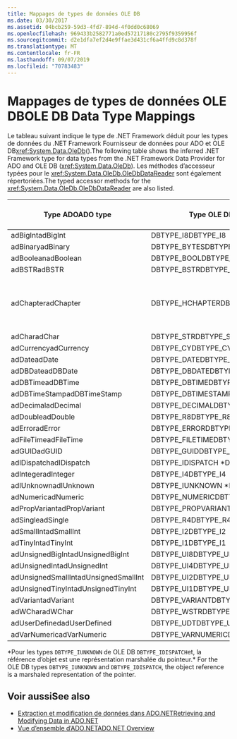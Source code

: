 ```yaml
---
title: Mappages de types de données OLE DB
ms.date: 03/30/2017
ms.assetid: 04bcb259-59d3-4fd7-894d-4f0dd0c68069
ms.openlocfilehash: 969433b2582771a0ed57217180c2795f9359956f
ms.sourcegitcommit: d2e1dfa7ef2d4e9ffae3d431cf6a4ffd9c8d378f
ms.translationtype: MT
ms.contentlocale: fr-FR
ms.lasthandoff: 09/07/2019
ms.locfileid: "70783483"
---
```

# <a name="ole-db-data-type-mappings"></a><span data-ttu-id="a6e96-102">Mappages de types de données OLE DB</span><span class="sxs-lookup"><span data-stu-id="a6e96-102">OLE DB Data Type Mappings</span></span>
<span data-ttu-id="a6e96-103">Le tableau suivant indique le type de .NET Framework déduit pour les types de données du .NET Framework Fournisseur de données pour ADO et OLE DB<xref:System.Data.OleDb>().</span><span class="sxs-lookup"><span data-stu-id="a6e96-103">The following table shows the inferred .NET Framework type for data types from the .NET Framework Data Provider for ADO and OLE DB (<xref:System.Data.OleDb>).</span></span> <span data-ttu-id="a6e96-104">Les méthodes d’accesseur typées pour le <xref:System.Data.OleDb.OleDbDataReader> sont également répertoriées.</span><span class="sxs-lookup"><span data-stu-id="a6e96-104">The typed accessor methods for the <xref:System.Data.OleDb.OleDbDataReader> are also listed.</span></span>  
  
|<span data-ttu-id="a6e96-105">Type ADO</span><span class="sxs-lookup"><span data-stu-id="a6e96-105">ADO type</span></span>|<span data-ttu-id="a6e96-106">Type OLE DB</span><span class="sxs-lookup"><span data-stu-id="a6e96-106">OLE DB type</span></span>|<span data-ttu-id="a6e96-107">Type de .NET Framework</span><span class="sxs-lookup"><span data-stu-id="a6e96-107">.NET Framework type</span></span>|<span data-ttu-id="a6e96-108">Accesseur typé .NET Framework</span><span class="sxs-lookup"><span data-stu-id="a6e96-108">.NET Framework typed accessor</span></span>|  
|--------------|-----------------|----------------------------------------------------------------------|--------------------------------------------------------------------------------|  
|<span data-ttu-id="a6e96-109">adBigInt</span><span class="sxs-lookup"><span data-stu-id="a6e96-109">adBigInt</span></span>|<span data-ttu-id="a6e96-110">DBTYPE_I8</span><span class="sxs-lookup"><span data-stu-id="a6e96-110">DBTYPE_I8</span></span>|<span data-ttu-id="a6e96-111">Int64</span><span class="sxs-lookup"><span data-stu-id="a6e96-111">Int64</span></span>|<span data-ttu-id="a6e96-112">GetInt64()</span><span class="sxs-lookup"><span data-stu-id="a6e96-112">GetInt64()</span></span>|  
|<span data-ttu-id="a6e96-113">adBinary</span><span class="sxs-lookup"><span data-stu-id="a6e96-113">adBinary</span></span>|<span data-ttu-id="a6e96-114">DBTYPE_BYTES</span><span class="sxs-lookup"><span data-stu-id="a6e96-114">DBTYPE_BYTES</span></span>|<span data-ttu-id="a6e96-115">Byte[]</span><span class="sxs-lookup"><span data-stu-id="a6e96-115">Byte[]</span></span>|<span data-ttu-id="a6e96-116">GetBytes()</span><span class="sxs-lookup"><span data-stu-id="a6e96-116">GetBytes()</span></span>|  
|<span data-ttu-id="a6e96-117">adBoolean</span><span class="sxs-lookup"><span data-stu-id="a6e96-117">adBoolean</span></span>|<span data-ttu-id="a6e96-118">DBTYPE_BOOL</span><span class="sxs-lookup"><span data-stu-id="a6e96-118">DBTYPE_BOOL</span></span>|<span data-ttu-id="a6e96-119">Boolean</span><span class="sxs-lookup"><span data-stu-id="a6e96-119">Boolean</span></span>|<span data-ttu-id="a6e96-120">GetBoolean()</span><span class="sxs-lookup"><span data-stu-id="a6e96-120">GetBoolean()</span></span>|  
|<span data-ttu-id="a6e96-121">adBSTR</span><span class="sxs-lookup"><span data-stu-id="a6e96-121">adBSTR</span></span>|<span data-ttu-id="a6e96-122">DBTYPE_BSTR</span><span class="sxs-lookup"><span data-stu-id="a6e96-122">DBTYPE_BSTR</span></span>|<span data-ttu-id="a6e96-123">String</span><span class="sxs-lookup"><span data-stu-id="a6e96-123">String</span></span>|<span data-ttu-id="a6e96-124">GetString()</span><span class="sxs-lookup"><span data-stu-id="a6e96-124">GetString()</span></span>|  
|<span data-ttu-id="a6e96-125">adChapter</span><span class="sxs-lookup"><span data-stu-id="a6e96-125">adChapter</span></span>|<span data-ttu-id="a6e96-126">DBTYPE_HCHAPTER</span><span class="sxs-lookup"><span data-stu-id="a6e96-126">DBTYPE_HCHAPTER</span></span>|<span data-ttu-id="a6e96-127">Pris en charge dans le `DataReader`.</span><span class="sxs-lookup"><span data-stu-id="a6e96-127">Supported through the `DataReader`.</span></span> <span data-ttu-id="a6e96-128">Consultez [récupération de données à l’aide d’un DataReader](retrieving-data-using-a-datareader.md).</span><span class="sxs-lookup"><span data-stu-id="a6e96-128">See [Retrieving Data Using a DataReader](retrieving-data-using-a-datareader.md).</span></span>|<span data-ttu-id="a6e96-129">GetValue()</span><span class="sxs-lookup"><span data-stu-id="a6e96-129">GetValue()</span></span>|  
|<span data-ttu-id="a6e96-130">adChar</span><span class="sxs-lookup"><span data-stu-id="a6e96-130">adChar</span></span>|<span data-ttu-id="a6e96-131">DBTYPE_STR</span><span class="sxs-lookup"><span data-stu-id="a6e96-131">DBTYPE_STR</span></span>|<span data-ttu-id="a6e96-132">String</span><span class="sxs-lookup"><span data-stu-id="a6e96-132">String</span></span>|<span data-ttu-id="a6e96-133">GetString()</span><span class="sxs-lookup"><span data-stu-id="a6e96-133">GetString()</span></span>|  
|<span data-ttu-id="a6e96-134">adCurrency</span><span class="sxs-lookup"><span data-stu-id="a6e96-134">adCurrency</span></span>|<span data-ttu-id="a6e96-135">DBTYPE_CY</span><span class="sxs-lookup"><span data-stu-id="a6e96-135">DBTYPE_CY</span></span>|<span data-ttu-id="a6e96-136">Decimal</span><span class="sxs-lookup"><span data-stu-id="a6e96-136">Decimal</span></span>|<span data-ttu-id="a6e96-137">GetDecimal()</span><span class="sxs-lookup"><span data-stu-id="a6e96-137">GetDecimal()</span></span>|  
|<span data-ttu-id="a6e96-138">adDate</span><span class="sxs-lookup"><span data-stu-id="a6e96-138">adDate</span></span>|<span data-ttu-id="a6e96-139">DBTYPE_DATE</span><span class="sxs-lookup"><span data-stu-id="a6e96-139">DBTYPE_DATE</span></span>|<span data-ttu-id="a6e96-140">DateTime</span><span class="sxs-lookup"><span data-stu-id="a6e96-140">DateTime</span></span>|<span data-ttu-id="a6e96-141">GetDateTime()</span><span class="sxs-lookup"><span data-stu-id="a6e96-141">GetDateTime()</span></span>|  
|<span data-ttu-id="a6e96-142">adDBDate</span><span class="sxs-lookup"><span data-stu-id="a6e96-142">adDBDate</span></span>|<span data-ttu-id="a6e96-143">DBTYPE_DBDATE</span><span class="sxs-lookup"><span data-stu-id="a6e96-143">DBTYPE_DBDATE</span></span>|<span data-ttu-id="a6e96-144">DateTime</span><span class="sxs-lookup"><span data-stu-id="a6e96-144">DateTime</span></span>|<span data-ttu-id="a6e96-145">GetDateTime()</span><span class="sxs-lookup"><span data-stu-id="a6e96-145">GetDateTime()</span></span>|  
|<span data-ttu-id="a6e96-146">adDBTime</span><span class="sxs-lookup"><span data-stu-id="a6e96-146">adDBTime</span></span>|<span data-ttu-id="a6e96-147">DBTYPE_DBTIME</span><span class="sxs-lookup"><span data-stu-id="a6e96-147">DBTYPE_DBTIME</span></span>|<span data-ttu-id="a6e96-148">DateTime</span><span class="sxs-lookup"><span data-stu-id="a6e96-148">DateTime</span></span>|<span data-ttu-id="a6e96-149">GetDateTime()</span><span class="sxs-lookup"><span data-stu-id="a6e96-149">GetDateTime()</span></span>|  
|<span data-ttu-id="a6e96-150">adDBTimeStamp</span><span class="sxs-lookup"><span data-stu-id="a6e96-150">adDBTimeStamp</span></span>|<span data-ttu-id="a6e96-151">DBTYPE_DBTIMESTAMP</span><span class="sxs-lookup"><span data-stu-id="a6e96-151">DBTYPE_DBTIMESTAMP</span></span>|<span data-ttu-id="a6e96-152">DateTime</span><span class="sxs-lookup"><span data-stu-id="a6e96-152">DateTime</span></span>|<span data-ttu-id="a6e96-153">GetDateTime()</span><span class="sxs-lookup"><span data-stu-id="a6e96-153">GetDateTime()</span></span>|  
|<span data-ttu-id="a6e96-154">adDecimal</span><span class="sxs-lookup"><span data-stu-id="a6e96-154">adDecimal</span></span>|<span data-ttu-id="a6e96-155">DBTYPE_DECIMAL</span><span class="sxs-lookup"><span data-stu-id="a6e96-155">DBTYPE_DECIMAL</span></span>|<span data-ttu-id="a6e96-156">Decimal</span><span class="sxs-lookup"><span data-stu-id="a6e96-156">Decimal</span></span>|<span data-ttu-id="a6e96-157">GetDecimal()</span><span class="sxs-lookup"><span data-stu-id="a6e96-157">GetDecimal()</span></span>|  
|<span data-ttu-id="a6e96-158">adDouble</span><span class="sxs-lookup"><span data-stu-id="a6e96-158">adDouble</span></span>|<span data-ttu-id="a6e96-159">DBTYPE_R8</span><span class="sxs-lookup"><span data-stu-id="a6e96-159">DBTYPE_R8</span></span>|<span data-ttu-id="a6e96-160">Double</span><span class="sxs-lookup"><span data-stu-id="a6e96-160">Double</span></span>|<span data-ttu-id="a6e96-161">GetDouble()</span><span class="sxs-lookup"><span data-stu-id="a6e96-161">GetDouble()</span></span>|  
|<span data-ttu-id="a6e96-162">adError</span><span class="sxs-lookup"><span data-stu-id="a6e96-162">adError</span></span>|<span data-ttu-id="a6e96-163">DBTYPE_ERROR</span><span class="sxs-lookup"><span data-stu-id="a6e96-163">DBTYPE_ERROR</span></span>|<span data-ttu-id="a6e96-164">ExternalException</span><span class="sxs-lookup"><span data-stu-id="a6e96-164">ExternalException</span></span>|<span data-ttu-id="a6e96-165">GetValue()</span><span class="sxs-lookup"><span data-stu-id="a6e96-165">GetValue()</span></span>|  
|<span data-ttu-id="a6e96-166">adFileTime</span><span class="sxs-lookup"><span data-stu-id="a6e96-166">adFileTime</span></span>|<span data-ttu-id="a6e96-167">DBTYPE_FILETIME</span><span class="sxs-lookup"><span data-stu-id="a6e96-167">DBTYPE_FILETIME</span></span>|<span data-ttu-id="a6e96-168">DateTime</span><span class="sxs-lookup"><span data-stu-id="a6e96-168">DateTime</span></span>|<span data-ttu-id="a6e96-169">GetDateTime()</span><span class="sxs-lookup"><span data-stu-id="a6e96-169">GetDateTime()</span></span>|  
|<span data-ttu-id="a6e96-170">adGUID</span><span class="sxs-lookup"><span data-stu-id="a6e96-170">adGUID</span></span>|<span data-ttu-id="a6e96-171">DBTYPE_GUID</span><span class="sxs-lookup"><span data-stu-id="a6e96-171">DBTYPE_GUID</span></span>|<span data-ttu-id="a6e96-172">Guid</span><span class="sxs-lookup"><span data-stu-id="a6e96-172">Guid</span></span>|<span data-ttu-id="a6e96-173">GetGuid()</span><span class="sxs-lookup"><span data-stu-id="a6e96-173">GetGuid()</span></span>|  
|<span data-ttu-id="a6e96-174">adIDispatch</span><span class="sxs-lookup"><span data-stu-id="a6e96-174">adIDispatch</span></span>|<span data-ttu-id="a6e96-175">DBTYPE_IDISPATCH \*</span><span class="sxs-lookup"><span data-stu-id="a6e96-175">DBTYPE_IDISPATCH \*</span></span>|<span data-ttu-id="a6e96-176">Object</span><span class="sxs-lookup"><span data-stu-id="a6e96-176">Object</span></span>|<span data-ttu-id="a6e96-177">GetValue()</span><span class="sxs-lookup"><span data-stu-id="a6e96-177">GetValue()</span></span>|  
|<span data-ttu-id="a6e96-178">adInteger</span><span class="sxs-lookup"><span data-stu-id="a6e96-178">adInteger</span></span>|<span data-ttu-id="a6e96-179">DBTYPE_I4</span><span class="sxs-lookup"><span data-stu-id="a6e96-179">DBTYPE_I4</span></span>|<span data-ttu-id="a6e96-180">Int32</span><span class="sxs-lookup"><span data-stu-id="a6e96-180">Int32</span></span>|<span data-ttu-id="a6e96-181">GetInt32()</span><span class="sxs-lookup"><span data-stu-id="a6e96-181">GetInt32()</span></span>|  
|<span data-ttu-id="a6e96-182">adIUnknown</span><span class="sxs-lookup"><span data-stu-id="a6e96-182">adIUnknown</span></span>|<span data-ttu-id="a6e96-183">DBTYPE_IUNKNOWN \*</span><span class="sxs-lookup"><span data-stu-id="a6e96-183">DBTYPE_IUNKNOWN \*</span></span>|<span data-ttu-id="a6e96-184">Object</span><span class="sxs-lookup"><span data-stu-id="a6e96-184">Object</span></span>|<span data-ttu-id="a6e96-185">GetValue()</span><span class="sxs-lookup"><span data-stu-id="a6e96-185">GetValue()</span></span>|  
|<span data-ttu-id="a6e96-186">adNumeric</span><span class="sxs-lookup"><span data-stu-id="a6e96-186">adNumeric</span></span>|<span data-ttu-id="a6e96-187">DBTYPE_NUMERIC</span><span class="sxs-lookup"><span data-stu-id="a6e96-187">DBTYPE_NUMERIC</span></span>|<span data-ttu-id="a6e96-188">Decimal</span><span class="sxs-lookup"><span data-stu-id="a6e96-188">Decimal</span></span>|<span data-ttu-id="a6e96-189">GetDecimal()</span><span class="sxs-lookup"><span data-stu-id="a6e96-189">GetDecimal()</span></span>|  
|<span data-ttu-id="a6e96-190">adPropVariant</span><span class="sxs-lookup"><span data-stu-id="a6e96-190">adPropVariant</span></span>|<span data-ttu-id="a6e96-191">DBTYPE_PROPVARIANT</span><span class="sxs-lookup"><span data-stu-id="a6e96-191">DBTYPE_PROPVARIANT</span></span>|<span data-ttu-id="a6e96-192">Object</span><span class="sxs-lookup"><span data-stu-id="a6e96-192">Object</span></span>|<span data-ttu-id="a6e96-193">GetValue()</span><span class="sxs-lookup"><span data-stu-id="a6e96-193">GetValue()</span></span>|  
|<span data-ttu-id="a6e96-194">adSingle</span><span class="sxs-lookup"><span data-stu-id="a6e96-194">adSingle</span></span>|<span data-ttu-id="a6e96-195">DBTYPE_R4</span><span class="sxs-lookup"><span data-stu-id="a6e96-195">DBTYPE_R4</span></span>|<span data-ttu-id="a6e96-196">Single</span><span class="sxs-lookup"><span data-stu-id="a6e96-196">Single</span></span>|<span data-ttu-id="a6e96-197">GetFloat()</span><span class="sxs-lookup"><span data-stu-id="a6e96-197">GetFloat()</span></span>|  
|<span data-ttu-id="a6e96-198">adSmallInt</span><span class="sxs-lookup"><span data-stu-id="a6e96-198">adSmallInt</span></span>|<span data-ttu-id="a6e96-199">DBTYPE_I2</span><span class="sxs-lookup"><span data-stu-id="a6e96-199">DBTYPE_I2</span></span>|<span data-ttu-id="a6e96-200">Int16</span><span class="sxs-lookup"><span data-stu-id="a6e96-200">Int16</span></span>|<span data-ttu-id="a6e96-201">GetInt16()</span><span class="sxs-lookup"><span data-stu-id="a6e96-201">GetInt16()</span></span>|  
|<span data-ttu-id="a6e96-202">adTinyInt</span><span class="sxs-lookup"><span data-stu-id="a6e96-202">adTinyInt</span></span>|<span data-ttu-id="a6e96-203">DBTYPE_I1</span><span class="sxs-lookup"><span data-stu-id="a6e96-203">DBTYPE_I1</span></span>|<span data-ttu-id="a6e96-204">Byte</span><span class="sxs-lookup"><span data-stu-id="a6e96-204">Byte</span></span>|<span data-ttu-id="a6e96-205">GetByte()</span><span class="sxs-lookup"><span data-stu-id="a6e96-205">GetByte()</span></span>|  
|<span data-ttu-id="a6e96-206">adUnsignedBigInt</span><span class="sxs-lookup"><span data-stu-id="a6e96-206">adUnsignedBigInt</span></span>|<span data-ttu-id="a6e96-207">DBTYPE_UI8</span><span class="sxs-lookup"><span data-stu-id="a6e96-207">DBTYPE_UI8</span></span>|<span data-ttu-id="a6e96-208">UInt64</span><span class="sxs-lookup"><span data-stu-id="a6e96-208">UInt64</span></span>|<span data-ttu-id="a6e96-209">GetValue()</span><span class="sxs-lookup"><span data-stu-id="a6e96-209">GetValue()</span></span>|  
|<span data-ttu-id="a6e96-210">adUnsignedInt</span><span class="sxs-lookup"><span data-stu-id="a6e96-210">adUnsignedInt</span></span>|<span data-ttu-id="a6e96-211">DBTYPE_UI4</span><span class="sxs-lookup"><span data-stu-id="a6e96-211">DBTYPE_UI4</span></span>|<span data-ttu-id="a6e96-212">UInt32</span><span class="sxs-lookup"><span data-stu-id="a6e96-212">UInt32</span></span>|<span data-ttu-id="a6e96-213">GetValue()</span><span class="sxs-lookup"><span data-stu-id="a6e96-213">GetValue()</span></span>|  
|<span data-ttu-id="a6e96-214">adUnsignedSmallInt</span><span class="sxs-lookup"><span data-stu-id="a6e96-214">adUnsignedSmallInt</span></span>|<span data-ttu-id="a6e96-215">DBTYPE_UI2</span><span class="sxs-lookup"><span data-stu-id="a6e96-215">DBTYPE_UI2</span></span>|<span data-ttu-id="a6e96-216">UInt16</span><span class="sxs-lookup"><span data-stu-id="a6e96-216">UInt16</span></span>|<span data-ttu-id="a6e96-217">GetValue()</span><span class="sxs-lookup"><span data-stu-id="a6e96-217">GetValue()</span></span>|  
|<span data-ttu-id="a6e96-218">adUnsignedTinyInt</span><span class="sxs-lookup"><span data-stu-id="a6e96-218">adUnsignedTinyInt</span></span>|<span data-ttu-id="a6e96-219">DBTYPE_UI1</span><span class="sxs-lookup"><span data-stu-id="a6e96-219">DBTYPE_UI1</span></span>|<span data-ttu-id="a6e96-220">Byte</span><span class="sxs-lookup"><span data-stu-id="a6e96-220">Byte</span></span>|<span data-ttu-id="a6e96-221">GetByte()</span><span class="sxs-lookup"><span data-stu-id="a6e96-221">GetByte()</span></span>|  
|<span data-ttu-id="a6e96-222">adVariant</span><span class="sxs-lookup"><span data-stu-id="a6e96-222">adVariant</span></span>|<span data-ttu-id="a6e96-223">DBTYPE_VARIANT</span><span class="sxs-lookup"><span data-stu-id="a6e96-223">DBTYPE_VARIANT</span></span>|<span data-ttu-id="a6e96-224">Object</span><span class="sxs-lookup"><span data-stu-id="a6e96-224">Object</span></span>|<span data-ttu-id="a6e96-225">GetValue()</span><span class="sxs-lookup"><span data-stu-id="a6e96-225">GetValue()</span></span>|  
|<span data-ttu-id="a6e96-226">adWChar</span><span class="sxs-lookup"><span data-stu-id="a6e96-226">adWChar</span></span>|<span data-ttu-id="a6e96-227">DBTYPE_WSTR</span><span class="sxs-lookup"><span data-stu-id="a6e96-227">DBTYPE_WSTR</span></span>|<span data-ttu-id="a6e96-228">String</span><span class="sxs-lookup"><span data-stu-id="a6e96-228">String</span></span>|<span data-ttu-id="a6e96-229">GetString()</span><span class="sxs-lookup"><span data-stu-id="a6e96-229">GetString()</span></span>|  
|<span data-ttu-id="a6e96-230">adUserDefined</span><span class="sxs-lookup"><span data-stu-id="a6e96-230">adUserDefined</span></span>|<span data-ttu-id="a6e96-231">DBTYPE_UDT</span><span class="sxs-lookup"><span data-stu-id="a6e96-231">DBTYPE_UDT</span></span>|<span data-ttu-id="a6e96-232">non pris en charge</span><span class="sxs-lookup"><span data-stu-id="a6e96-232">not supported</span></span>||  
|<span data-ttu-id="a6e96-233">adVarNumeric</span><span class="sxs-lookup"><span data-stu-id="a6e96-233">adVarNumeric</span></span>|<span data-ttu-id="a6e96-234">DBTYPE_VARNUMERIC</span><span class="sxs-lookup"><span data-stu-id="a6e96-234">DBTYPE_VARNUMERIC</span></span>|<span data-ttu-id="a6e96-235">non pris en charge</span><span class="sxs-lookup"><span data-stu-id="a6e96-235">not supported</span></span>||  
  
 <span data-ttu-id="a6e96-236">\*Pour les types `DBTYPE_IUNKNOWN` de OLE DB `DBTYPE_IDISPATCH`et, la référence d’objet est une représentation marshalée du pointeur.</span><span class="sxs-lookup"><span data-stu-id="a6e96-236">\* For the OLE DB types `DBTYPE_IUNKNOWN` and `DBTYPE_IDISPATCH`, the object reference is a marshaled representation of the pointer.</span></span>  
  
## <a name="see-also"></a><span data-ttu-id="a6e96-237">Voir aussi</span><span class="sxs-lookup"><span data-stu-id="a6e96-237">See also</span></span>

- [<span data-ttu-id="a6e96-238">Extraction et modification de données dans ADO.NET</span><span class="sxs-lookup"><span data-stu-id="a6e96-238">Retrieving and Modifying Data in ADO.NET</span></span>](retrieving-and-modifying-data.md)
- [<span data-ttu-id="a6e96-239">Vue d’ensemble d’ADO.NET</span><span class="sxs-lookup"><span data-stu-id="a6e96-239">ADO.NET Overview</span></span>](ado-net-overview.md)
